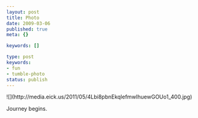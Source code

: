 ```yaml
---
layout: post
title: Photo
date: 2009-03-06
published: true
meta: {}

keywords: []

type: post
keywords:
- fun
- tumble-photo
status: publish
---
```

<div class="figure">            ![](http://media.eick.us/2011/05/4Lbi8pbnEkqlefmwIhuewGOUo1_400.jpg)        </div>

Journey begins.

